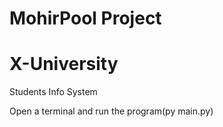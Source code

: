 # MohirPool Project
# X-University 

Students Info System

Open a terminal and run the program(py main.py)
